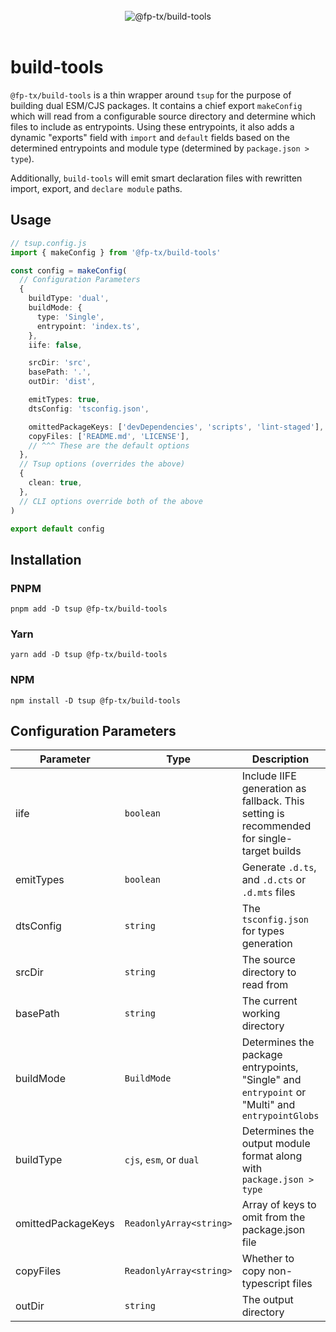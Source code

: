 <br>
<div align="center">
  <picture>
    <img alt="@fp-tx/build-tools" src="https://github.com/fp-tx/build-tools/assets/7153123/a201ed6a-8d81-4d3b-8e3e-17ab71ca4247">
  </picture>
</div>
<br>

# build-tools

`@fp-tx/build-tools` is a thin wrapper around `tsup` for the purpose of building dual ESM/CJS packages. It contains a chief export `makeConfig` which will read from a configurable source directory and determine which files to include as entrypoints. Using these entrypoints, it also adds a dynamic "exports" field with `import` and `default` fields based on the determined entrypoints and module type (determined by `package.json > type`).

Additionally, `build-tools` will emit smart declaration files with rewritten import, export, and `declare module` paths.

## Usage

```ts
// tsup.config.js
import { makeConfig } from '@fp-tx/build-tools'

const config = makeConfig(
  // Configuration Parameters
  {
    buildType: 'dual',
    buildMode: {
      type: 'Single',
      entrypoint: 'index.ts',
    },
    iife: false,

    srcDir: 'src',
    basePath: '.',
    outDir: 'dist',

    emitTypes: true,
    dtsConfig: 'tsconfig.json',

    omittedPackageKeys: ['devDependencies', 'scripts', 'lint-staged'],
    copyFiles: ['README.md', 'LICENSE'],
    // ^^^ These are the default options
  },
  // Tsup options (overrides the above)
  {
    clean: true,
  },
  // CLI options override both of the above
)

export default config
```

## Installation

### PNPM

```console
pnpm add -D tsup @fp-tx/build-tools
```

### Yarn

```console
yarn add -D tsup @fp-tx/build-tools
```

### NPM

```console
npm install -D tsup @fp-tx/build-tools
```

## Configuration Parameters

| Parameter          | Type                    | Description                                                                                    | Default                                      |
| ------------------ | ----------------------- | ---------------------------------------------------------------------------------------------- | -------------------------------------------- |
| iife               | `boolean`               | Include IIFE generation as fallback. This setting is recommended for single-target builds      | `false`                                      |
| emitTypes          | `boolean`               | Generate `.d.ts`, and `.d.cts` or `.d.mts` files                                               | `true`                                       |
| dtsConfig          | `string`                | The `tsconfig.json` for types generation                                                       | `tsconfig.json`                              |
| srcDir             | `string`                | The source directory to read from                                                              | `'src'`                                      |
| basePath           | `string`                | The current working directory                                                                  | `'.'`                                        |
| buildMode          | `BuildMode`             | Determines the package entrypoints, "Single" and `entrypoint` or "Multi" and `entrypointGlobs` | `{ type: "Single", entrypoint: "index.ts" }` |
| buildType          | `cjs`, `esm`, or `dual` | Determines the output module format along with `package.json > type`                           | `dual`                                       |
| omittedPackageKeys | `ReadonlyArray<string>` | Array of keys to omit from the package.json file                                               | `["devDependencies", "scripts"]`             |
| copyFiles          | `ReadonlyArray<string>` | Whether to copy non-typescript files                                                           | `['README.md', 'LICENSE']`                   |
| outDir             | `string`                | The output directory                                                                           | `dist`                                       |
